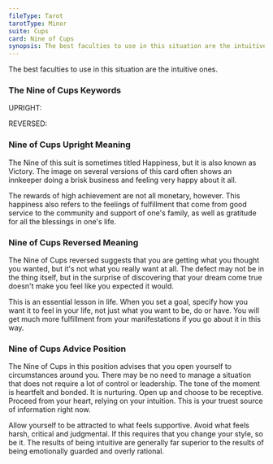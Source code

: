 ```yaml
---
fileType: Tarot
tarotType: Minor
suite: Cups
card: Nine of Cups
synopsis: The best faculties to use in this situation are the intuitive ones.
---
```

The best faculties to use in this situation are the intuitive ones.

### The Nine of Cups Keywords

UPRIGHT: 

REVERSED: 

### Nine of Cups Upright Meaning

The Nine of this suit is sometimes titled Happiness, but it is also known as Victory. The image on several versions of this card often shows an innkeeper doing a brisk business and feeling very happy about it all.

The rewards of high achievement are not all monetary, however. This happiness also refers to the feelings of fulfillment that come from good service to the community and support of one's family, as well as gratitude for all the blessings in one's life.

### Nine of Cups Reversed Meaning

The Nine of Cups reversed suggests that you are getting what you thought you wanted, but it's not what you really want at all. The defect may not be in the thing itself, but in the surprise of discovering that your dream come true doesn't make you feel like you expected it would.

This is an essential lesson in life. When you set a goal, specify how you want it to feel in your life, not just what you want to be, do or have. You will get much more fulfillment from your manifestations if you go about it in this way.

### Nine of Cups Advice Position

The Nine of Cups in this position advises that you open yourself to circumstances around you. There may be no need to manage a situation that does not require a lot of control or leadership. The tone of the moment is heartfelt and bonded. It is nurturing. Open up and choose to be receptive. Proceed from your heart, relying on your intuition. This is your truest source of information right now.

Allow yourself to be attracted to what feels supportive. Avoid what feels harsh, critical and judgmental. If this requires that you change your style, so be it. The results of being intuitive are generally far superior to the results of being emotionally guarded and overly rational.
